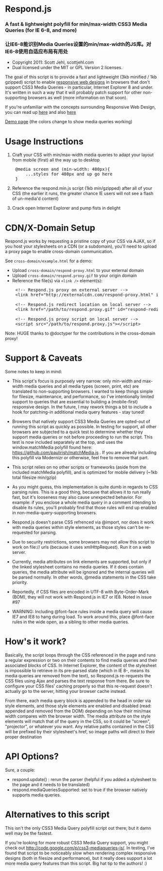 # Respond.js 
### A fast & lightweight polyfill for min/max-width CSS3 Media Queries (for IE 6-8, and more)
### 让IE6-8能识别Media Queries设置的min/max-width的JS库。对IE6-8使用自适应布局有用处
 - Copyright 2011: Scott Jehl, scottjehl.com
 - Dual licensed under the MIT or GPL Version 2 licenses. 
 
The goal of this script is to provide a fast and lightweight (3kb minified / 1kb gzipped) script to enable [responsive web designs](http://www.alistapart.com/articles/responsive-web-design/) in browsers that don't support CSS3 Media Queries - in particular, Internet Explorer 8 and under. It's written in such a way that it will probably patch support for other non-supporting browsers as well (more information on that soon).

If you're unfamiliar with the concepts surrounding Responsive Web Design, you can read up [here](http://www.alistapart.com/articles/responsive-web-design/) and also [here](http://filamentgroup.com/examples/responsive-images/)

[Demo page](http://scottjehl.github.com/Respond/test/test.html) (the colors change to show media queries working)


Usage Instructions
======

1. Craft your CSS with min/max-width media queries to adapt your layout from mobile (first) all the way up to desktop


<pre>
    @media screen and (min-width: 480px){
        ...styles for 480px and up go here
    }
</pre>

2. Reference the respond.min.js script (1kb min/gzipped) after all of your CSS (the earlier it runs, the greater chance IE users will not see a flash of un-media'd content)

3. Crack open Internet Explorer and pump fists in delight


CDN/X-Domain Setup
======

Respond.js works by requesting a pristine copy of your CSS via AJAX, so if you host your stylesheets on a CDN (or a subdomain), you'll need to upload a proxy page to enable cross-domain communication.

See `cross-domain/example.html` for a demo:

- Upload `cross-domain/respond-proxy.html` to your external domain
- Upload `cross-domain/respond.proxy.gif` to your origin domain
- Reference the file(s) via `<link />` element(s):

<pre>
	&lt;!-- Respond.js proxy on external server --&gt;
	&lt;link href=&quot;http://externalcdn.com/respond-proxy.html&quot; id=&quot;respond-proxy&quot; rel=&quot;respond-proxy&quot; /&gt;
	
	&lt;!-- Respond.js redirect location on local server --&gt;
	&lt;link href=&quot;/path/to/respond.proxy.gif&quot; id=&quot;respond-redirect&quot; rel=&quot;respond-redirect&quot; /&gt;
	
	&lt;!-- Respond.js proxy script on local server --&gt;
	&lt;script src="/path/to/respond.proxy.js"&gt;&lt;/script&gt;
</pre>

Note: HUGE thanks to @doctyper for the contributions in the cross-domain proxy!


Support & Caveats
======

Some notes to keep in mind:

- This script's focus is purposely very narrow: only min-width and max-width media queries and all media types (screen, print, etc) are translated to non-supporting browsers. I wanted to keep things simple for filesize, maintenance, and performance, so I've intentionally limited support to queries that are essential to building a (mobile-first) responsive design. In the future, I may rework things a bit to include a hook for patching-in additional media query features - stay tuned!

- Browsers that natively support CSS3 Media Queries are opted-out of running this script as quickly as possible. In testing for support, all other browsers are subjected to a quick  test to determine whether they support media queries or not before proceeding to run the script. This test is now included separately at the top, and uses the window.matchMedia polyfill found here: https://github.com/paulirish/matchMedia.js . If you are already including this polyfill via Modernizr or otherwise, feel free to remove that part.

- This script relies on no other scripts or frameworks (aside from the included matchMedia polyfill), and is optimized for mobile delivery (~1kb total filesize min/gzip)

- As you might guess, this implementation is quite dumb in regards to CSS parsing rules. This is a good thing, because that allows it to run really fast, but it's looseness may also cause unexpected behavior. For example: if you enclose a whole media query in a comment intending to disable its rules, you'll probably find that those rules will end up enabled in non-media-query-supporting browsers.

- Respond.js doesn't parse CSS refrenced via @import, nor does it work with media queries within style elements, as those styles can't be re-requested for parsing.

- Due to security restrictions, some browsers may not allow this script to work on file:// urls (because it uses xmlHttpRequest). Run it on a web server.

- Currently, media attributes on link elements are supported, but only if the linked stylesheet contains no media queries. If it does contain queries, the media attribute will be ignored and the internal queries will be parsed normally. In other words, @media statements in the CSS take priority.

- Reportedly, if CSS files are encoded in UTF-8 with Byte-Order-Mark (BOM), they will not work with Respond.js in IE7 or IE8. Noted in issue #97

- WARNING: Including @font-face rules inside a media query will cause IE7 and IE8 to hang during load. To work around this, place @font-face rules in the wide open, as a sibling to other media queries. 


How's it work?
======
Basically, the script loops through the CSS referenced in the page and runs a regular expression or two on their contents to find media queries and their associated blocks of CSS. In Internet Explorer, the content of the stylesheet is impossible to retrieve in its pre-parsed state (which in IE 8-, means its media queries are removed from the text), so Respond.js re-requests the CSS files using Ajax and parses the text response from there. Be sure to configure your CSS files' caching properly so that this re-request doesn't actually go to the server, hitting your browser cache instead.

From there, each media query block is appended to the head in order via style elements, and those style elements are enabled and disabled (read: appended and removed from the DOM) depending on how their min/max width compares with the browser width. The media attribute on the style elements will match that of the query in the CSS, so it could be "screen", "projector", or whatever you want. Any relative paths contained in the CSS will be prefixed by their stylesheet's href, so image paths will direct to their proper destination

API Options?
======
Sure, a couple:

- respond.update() : rerun the parser (helpful if you added a stylesheet to the page and it needs to be translated)
- respond.mediaQueriesSupported: set to true if the browser natively supports media queries. 




Alternatives to this script
======
This isn't the only CSS3 Media Query polyfill script out there; but it damn well may be the fastest.

If you're looking for more robust CSS3 Media Query support, you might check out http://code.google.com/p/css3-mediaqueries-js/. In testing, I've found that script to be noticeably slow when rendering complex responsive designs (both in filesize and performance), but it really does support a lot more media query features than this script. Big hat tip to the authors! :)
